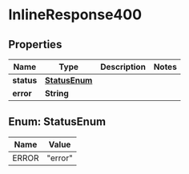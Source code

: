 
# InlineResponse400

## Properties
Name | Type | Description | Notes
------------ | ------------- | ------------- | -------------
**status** | [**StatusEnum**](#StatusEnum) |  |
**error** | **String** |  |


<a name="StatusEnum"></a>
## Enum: StatusEnum
Name | Value
---- | -----
ERROR | &quot;error&quot;




